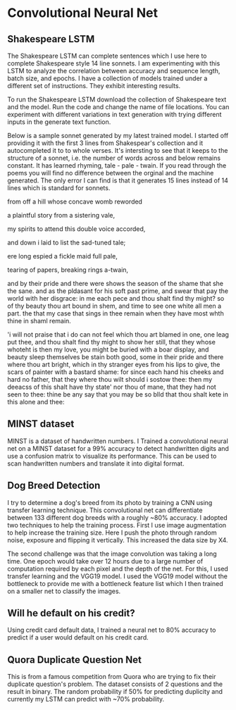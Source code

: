 # Convolutional Neural Net

## Shakespeare LSTM

The Shakespeare LSTM can complete sentences which I use here to complete Shakespeare style 14 line sonnets. I am experimenting with this LSTM to analyze the correlation between accuracy and sequence length, batch size, and epochs. I have a collection of models trained under a different set of instructions. They exhibit interesting results.

To run the Shakespeare LSTM download the collection of Shakespeare text and the model. Run the code and change the name of file locations. 
You can experiment with different variations in text generation with trying different inputs in the generate text function. 

Below is a sample sonnet generated by my latest trained model. I started off providing it with the first 3 lines from Shakespear's collection and it autocompleted it to to whole verses. It's intersting to see that it keeps to the structure of a sonnet, i.e. the number of words across and below remains constant. It has learned rhyming, tale - pale - twain. If you read through the poems you will find no difference between the orginal and the machine generated. The only error I can find is that it generates 15 lines instead of 14 lines which is standard for sonnets. 

from off a hill whose concave womb reworded

a plaintful story from a sistering vale,

my spirits to attend this double voice accorded,

and down i laid to list the sad-tuned tale;

ere long espied a fickle maid full pale,

tearing of papers, breaking rings a-twain,

and by their pride and there were shows
the season of the shame that she the sane.
and as the pldasant for his soft past prime,
and swear that pay the world with her disgrace:
in me each pece and thou shalt find thy might?
so of thy beauty thou art bound in shem,
and time to see one white all men a part.
the that my case that sings in thee remain
when they have most whth thine in shaml remain.

'i will not praise that i do can not feel
which thou art blamed in one, one leag put thee,
  and thou shalt find thy might to show her still,
that they whose whoteht is then my love,
you might be buried with a boar display,
and beauty sleep themselves be stain both good,
some in their pride and there where thou art bright,
which in thy stranger eyes from his lips to give,
the scars of painter with a bastard shame:
for since each hand his cheeks and hard no father,
that they where thou wilt should i sostow thee:
then my deeacss of this shalt have thy state'
nor thou of mane, that they had not seen to thee:
  thine be any say that you may be so blld
that thou shalt kete in this alone and thee:

## MINST dataset

MINST is a dataset of handwritten numbers. I Trained a convolutional neural net on a MINST dataset for a 99% accuracy to detect handwritten digits and use a confusion matrix to visualize its performance. This can be used to scan handwritten numbers and translate it into digital format. 

## Dog Breed Detection

I try to determine a dog's breed from its photo by training a CNN using transfer learning technique. This convolutional net can differentiate between 133 different dog breeds with a roughly ~80% accuracy. I adopted two techniques to help the training process. First I use image augmentation to help increase the training size. Here I push the photo through random noise, exposure and flipping it vertically. This increased the data size by X4. 

The second challenge was that the image convolution was taking a long time. One epoch would take over 12 hours due to a large number of computation required by each pixel and the depth of the net. For this, I used transfer learning and the VGG19 model. I used the VGG19 model without the bottleneck to provide me with a bottleneck feature list which I then trained on a smaller net to classify the images.

## Will he default on his credit?

Using credit card default data, I trained a neural net to 80% accuracy to predict if a user would default on his credit card. 

## Quora Duplicate Question Net

This is from a famous competition from Quora who are trying to fix their duplicate question's problem. The dataset consists of 2 questions and the result in binary. The random probability if 50% for predicting duplicity and currently my LSTM can predict with ~70% probability.
